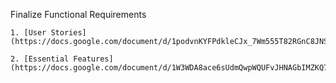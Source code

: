 Finalize Functional Requirements

    1. [User Stories](https://docs.google.com/document/d/1podvnKYFPdkleCJx_7Wm555T82RGnC8JNShSJLbs440/edit)

    2. [Essential Features](https://docs.google.com/document/d/1W3WDA8ace6sUdmQwpWQUFvJHNAGbIMZKQ7INW4ihMOE/edit)
